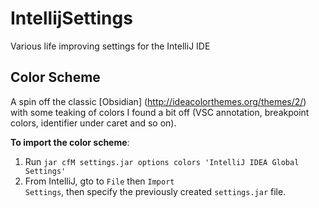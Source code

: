 IntellijSettings
================

Various life improving settings for the IntelliJ IDE

Color Scheme
------------

A spin off the classic [Obsidian] (http://ideacolorthemes.org/themes/2/) with some teaking of colors I found a bit off (VSC annotation, breakpoint colors, identifier under caret and so on).

**To import the color scheme**:

1.  Run <code>jar cfM settings.jar options colors 'IntelliJ IDEA Global Settings'</code>
2.  From IntelliJ, gto to <code>File</code> then <code>Import Settings</code>, then specify the previously created <code>settings.jar</code> file.


